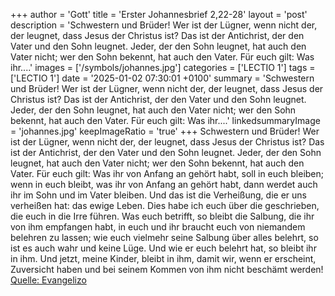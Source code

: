 +++
author = 'Gott'
title = 'Erster Johannesbrief 2,22-28'
layout = 'post'
description = 'Schwestern und Brüder! Wer ist der Lügner, wenn nicht der, der leugnet, dass Jesus der Christus ist? Das ist der Antichrist, der den Vater und den Sohn leugnet. Jeder, der den Sohn leugnet, hat auch den Vater nicht; wer den Sohn bekennt, hat auch den Vater. Für euch gilt: Was ihr....'
images = ['/symbols/johannes.jpg']
categories = ['LECTIO 1']
tags = ['LECTIO 1']
date = '2025-01-02 07:30:01 +0100'
summary = 'Schwestern und Brüder! Wer ist der Lügner, wenn nicht der, der leugnet, dass Jesus der Christus ist? Das ist der Antichrist, der den Vater und den Sohn leugnet. Jeder, der den Sohn leugnet, hat auch den Vater nicht; wer den Sohn bekennt, hat auch den Vater. Für euch gilt: Was ihr....'
linkedsummaryImage = 'johannes.jpg'
keepImageRatio = 'true'
+++
Schwestern und Brüder! Wer ist der Lügner, wenn nicht der, der leugnet, dass Jesus der Christus ist? Das ist der Antichrist, der den Vater und den Sohn leugnet.
Jeder, der den Sohn leugnet, hat auch den Vater nicht; wer den Sohn bekennt, hat auch den Vater.
Für euch gilt: Was ihr von Anfang an gehört habt, soll in euch bleiben; wenn in euch bleibt, was ihr von Anfang an gehört habt, dann werdet auch ihr im Sohn und im Vater bleiben.<!--more-->
Und das ist die Verheißung, die er uns verheißen hat: das ewige Leben.
Dies habe ich euch über die geschrieben, die euch in die Irre führen.
Was euch betrifft, so bleibt die Salbung, die ihr von ihm empfangen habt, in euch und ihr braucht euch von niemandem belehren zu lassen; wie euch vielmehr seine Salbung über alles belehrt, so ist es auch wahr und keine Lüge. Und wie er euch belehrt hat, so bleibt ihr in ihm.
Und jetzt, meine Kinder, bleibt in ihm, damit wir, wenn er erscheint, Zuversicht haben und bei seinem Kommen von ihm nicht beschämt werden!<br> [Quelle: Evangelizo](https://evangeliumtagfuertag.org/DE/gospel)